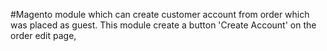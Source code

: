 #Magento module which can create customer account from order which was placed as guest. This module create a button 'Create Account' on the order edit page,

